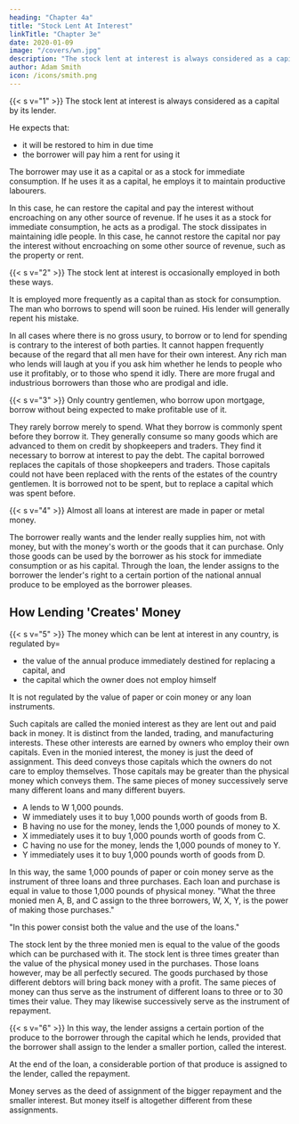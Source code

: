 ```yaml
---
heading: "Chapter 4a"
title: "Stock Lent At Interest"
linkTitle: "Chapter 3e"
date: 2020-01-09
image: "/covers/wn.jpg"
description: "The stock lent at interest is always considered as a capital by its lender"
author: Adam Smith
icon: /icons/smith.png
---
```




{{< s v="1" >}} The stock lent at interest is always considered as a capital by its lender.

He expects that:
- it will be restored to him in due time
- the borrower will pay him a rent for using it

The borrower may use it as a capital or as a stock for immediate consumption. If he uses it as a capital, he employs it to maintain productive labourers.

In this case, he can restore the capital and pay the interest without encroaching on any other source of revenue.
If he uses it as a stock for immediate consumption, he acts as a prodigal.
The stock dissipates in maintaining idle people.
In this case, he cannot restore the capital nor pay the interest without encroaching on some other source of revenue, such as the property or rent.


{{< s v="2" >}} The stock lent at interest is occasionally employed in both these ways.

It is employed more frequently as a capital than as stock for consumption.
The man who borrows to spend will soon be ruined.
His lender will generally repent his mistake.

In all cases where there is no gross usury, to borrow or to lend for spending is contrary to the interest of both parties.
It cannot happen frequently because of the regard that all men have for their own interest.
Any rich man who lends will laugh at you if you ask him whether he lends to people who use it profitably, or to those who spend it idly.
There are more frugal and industrious borrowers than those who are prodigal and idle.


{{< s v="3" >}} Only country gentlemen, who borrow upon mortgage, borrow without being expected to make profitable use of it.

They rarely borrow merely to spend.
What they borrow is commonly spent before they borrow it.
They generally consume so many goods which are advanced to them on credit by shopkeepers and traders.
They find it necessary to borrow at interest to pay the debt.
The capital borrowed replaces the capitals of those shopkeepers and traders.
Those capitals could not have been replaced with the rents of the estates of the country gentlemen.
It is borrowed not to be spent, but to replace a capital which was spent before.


{{< s v="4" >}} Almost all loans at interest are made in paper or metal money.

The borrower really wants and the lender really supplies him, not with money, but with the money's worth or the goods that it can purchase.
Only those goods can be used by the borrower as his stock for immediate consumption or as his capital.
Through the loan, the lender assigns to the borrower the lender's right to a certain portion of the  national annual produce to be employed as the borrower pleases.


## How Lending 'Creates' Money

{{< s v="5" >}} The money which can be lent at interest in any country, is regulated by= 
- the value of the annual produce immediately destined for replacing a capital, and
- the capital which the owner does not employ himself

It is not regulated by the value of paper or coin money or any loan instruments.

Such capitals are called the monied interest as they are lent out and paid back in money.
It is distinct from the landed, trading, and manufacturing interests.
These other interests are earned by owners who employ their own capitals.
Even in the monied interest, the money is just the deed of assignment.
This deed conveys those capitals which the owners do not care to employ themselves.
Those capitals may be greater than the physical money which conveys them.
The same pieces of money successively serve many different loans and many different buyers.

- A lends to W 1,000 pounds.
- W immediately uses it to buy 1,000 pounds worth of goods from B.
- B having no use for the money, lends the 1,000 pounds of money to X.
- X immediately uses it to buy 1,000 pounds worth of goods from C.
- C having no use for the money, lends the 1,000 pounds of money to Y.
- Y immediately uses it to buy 1,000 pounds worth of goods from D.

In this way, the same 1,000 pounds of paper or coin money serve as the instrument of three loans and three purchases.
Each loan and purchase is equal in value to those 1,000 pounds of physical money.
"What the three monied men A, B, and C assign to the three borrowers, W, X, Y, is the power of making those purchases."

"In this power consist both the value and the use of the loans."

The stock lent by the three monied men is equal to the value of the goods which can be purchased with it.
The stock lent is three times greater than the value of the physical money used in the purchases.
Those loans however, may be all perfectly secured.
The goods purchased by those different debtors will bring back money with a profit.
The same pieces of money can thus serve as the instrument of different loans to three or to 30 times their value.
They may likewise successively serve as the instrument of repayment.


{{< s v="6" >}} In this way, the lender assigns a certain portion of the produce to the borrower through the capital which he lends, provided that the borrower shall assign to the lender a smaller portion, called the interest.

At the end of the loan, a considerable portion of that produce is assigned to the lender, called the repayment.

Money serves as the deed of assignment of the bigger repayment and the smaller interest. But money itself is altogether different from these assignments.
